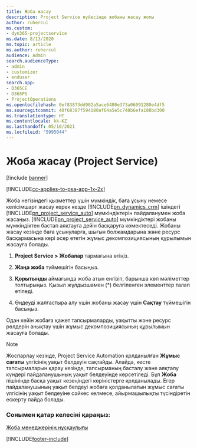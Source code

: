 ```yaml
---
title: Жоба жасау
description: Project Service жүйесінде жобаны жасау жолы
author: ruhercul
ms.custom:
- dyn365-projectservice
ms.date: 8/13/2020
ms.topic: article
ms.author: ruhercul
audience: Admin
search.audienceType:
- admin
- customizer
- enduser
search.app:
- D365CE
- D365PS
- ProjectOperations
ms.openlocfilehash: 0ef83873dd902a5ace6400e373a06091280e4df5
ms.sourcegitcommit: 40f68387f594180af64a5e5c748b6efa188bd300
ms.translationtype: HT
ms.contentlocale: kk-KZ
ms.lasthandoff: 05/10/2021
ms.locfileid: "5995044"
---
```

# <a name="create-a-project-project-service"></a>Жоба жасау (Project Service)

[!include [banner](../includes/psa-now-project-operations.md)]

[!INCLUDE[cc-applies-to-psa-app-1x-2x](../includes/cc-applies-to-psa-app-1x-2x.md)]

Жоба негізіндегі қызметтер үшін мүмкіндік, баға ұсыну немесе келісімшарт жасау керек кезде [!INCLUDE[pn_dynamics_crm](../includes/pn-dynamics-crm.md)] ішіндегі [!INCLUDE[pn_project_service_auto](../includes/pn-project-service-auto.md)] мүмкіндіктерін пайдаланумен жоба жасаңыз. [!INCLUDE[pn_project_service_auto](../includes/pn-project-service-auto.md)] мүмкіндіктері жобаны мүмкіндіктен бастап аяқтауға дейін басқаруға көмектеседі. Жобаны жасау кезінде баға ұсынуларға, шығын болжамдарына және ресурс басқармасына кері әсер ететін жұмыс декомпозициясының құрылымын жасауға болады.  
  
1.  **Project Service > Жобалар** тармағына өтіңіз.  
  
2.  **Жаңа жоба** түймешігін басыңыз.  
  
3.  **Қорытынды** аймағында жоба атын енгізіп, барынша көп мәліметтер толтырыңыз. Қызыл жұлдызшамен (*) белгіленген элементтер талап етіледі.  
  
4.  Өңдеуді жалғастыра алу үшін жобаны жасау үшін **Сақтау** түймешігін басыңыз.  
  
Одан кейін жобаға қажет тапсырмаларды, уақытты және ресурс рөлдерін анықтау үшін жұмыс декомпозициясының құрылымын жасауға болады.  

> [!NOTE]
> Жоспарлау кезінде, Project Service Automation қолданылған **Жұмыс сағаты** үлгісінің уақыт белдеуін сақтайды. Алайда, кесте тапсырмаларын қарау кезінде, тапсырманың басталу және аяқталу күндері пайдаланушының уақыт белдеуінде көрсетіледі. Бұл **Жоба** пішінінде басқа уақыт кезеңіндегі көріністерге қолданылады. Егер пайдаланушының уақыт белдеуі жобаға қолданылатын жұмыс сағаты үлгісінің уақыт белдеуіне сәйкес келмесе, айырмашылықты түсіндіретін ескерту пайда болады. 
  
### <a name="see-also"></a>Сонымен қатар келесіні қараңыз:  
 [Жоба менеджерінің нұсқаулығы](../psa/project-manager-guide.md)


[!INCLUDE[footer-include](../includes/footer-banner.md)]